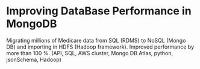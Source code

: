 # Improving DataBase Performance in MongoDB

Migrating millions of Medicare data from SQL (RDMS) to NoSQL (Mongo DB) and importing in HDFS (Hadoop framework). Improved performance by more than 100 %. (API, SQL, AWS cluster, Mongo DB Atlas, python, jsonSchema, Hadoop)
